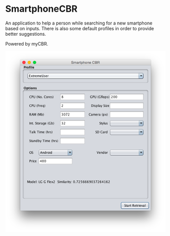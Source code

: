 # SmartphoneCBR

An application to help a person while searching for a new smartphone based on inputs. There is also some default profiles in order to provide better suggestions.

Powered by myCBR.

![Screenshot](https://raw.githubusercontent.com/mjgsilva/SmartphoneCBR/master/print.png)


